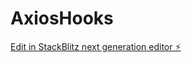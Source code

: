 # AxiosHooks

[Edit in StackBlitz next generation editor ⚡️](https://stackblitz.com/~/github.com/AhmetRaufYavuz/AxiosHooks)